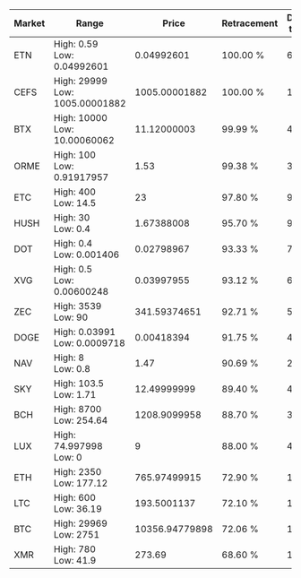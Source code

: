 | Market | Range | Price| Retracement | Doubles to 50% |
| --- | --- | --- | --- | --- |
| ETN | High: 0.59<br />Low: 0.04992601 | 0.04992601 | 100.00 % | 6.41 |
| CEFS | High: 29999<br />Low: 1005.00001882 | 1005.00001882 | 100.00 % | 15.42 |
| BTX | High: 10000<br />Low: 10.00060062 | 11.12000003 | 99.99 % | 450.09 |
| ORME | High: 100<br />Low: 0.91917957 | 1.53 | 99.38 % | 32.98 |
| ETC | High: 400<br />Low: 14.5 | 23 | 97.80 % | 9.01 |
| HUSH | High: 30<br />Low: 0.4 | 1.67388008 | 95.70 % | 9.08 |
| DOT | High: 0.4<br />Low: 0.001406 | 0.02798967 | 93.33 % | 7.17 |
| XVG | High: 0.5<br />Low: 0.00600248 | 0.03997955 | 93.12 % | 6.33 |
| ZEC | High: 3539<br />Low: 90 | 341.59374651 | 92.71 % | 5.31 |
| DOGE | High: 0.03991<br />Low: 0.0009718 | 0.00418394 | 91.75 % | 4.89 |
| NAV | High: 8<br />Low: 0.8 | 1.47 | 90.69 % | 2.99 |
| SKY | High: 103.5<br />Low: 1.71 | 12.49999999 | 89.40 % | 4.21 |
| BCH | High: 8700<br />Low: 254.64 | 1208.9099958 | 88.70 % | 3.70 |
| LUX | High: 74.997998<br />Low: 0 | 9 | 88.00 % | 4.17 |
| ETH | High: 2350<br />Low: 177.12 | 765.97499915 | 72.90 % | 1.65 |
| LTC | High: 600<br />Low: 36.19 | 193.5001137 | 72.10 % | 1.64 |
| BTC | High: 29969<br />Low: 2751 | 10356.94779898 | 72.06 % | 1.58 |
| XMR | High: 780<br />Low: 41.9 | 273.69 | 68.60 % | 1.50 |
